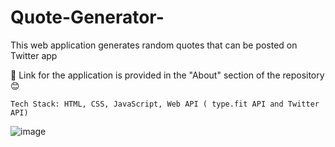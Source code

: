 # Quote-Generator-
This web application generates random quotes that can be posted on Twitter app

🔗 Link for the application is provided in the "About" section of the repository 😊

    Tech Stack: HTML, CSS, JavaScript, Web API ( type.fit API and Twitter API)

![image](https://github.com/Thisisamulya/Quote-Generator-/assets/128579615/80673b43-407f-4146-8b43-38d22a5cc14a)
